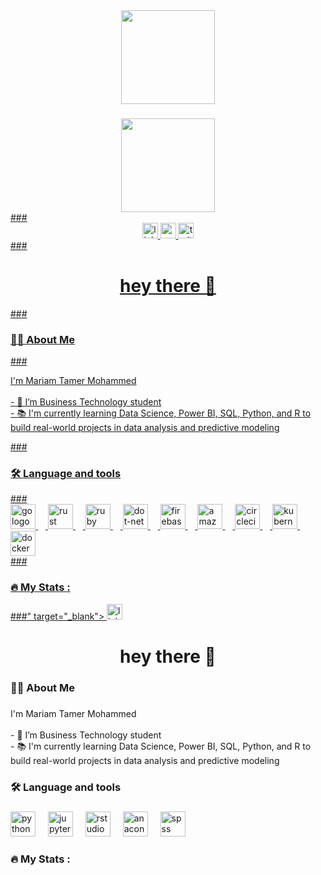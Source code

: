 <div align="center">
  <img height="150" src="https://media.giphy.com/media/M9gbBd9nbDrOTu1Mqx/giphy.gif"  />
</div>

###

<div align="center">
  <a href="<div align="center">   <img height="150" src="https://media.giphy.com/media/M9gbBd9nbDrOTu1Mqx/giphy.gif"  /> </div>  
###  <div align="center">   <img src="https://img.shields.io/static/v1?message=LinkedIn&logo=linkedin&label=&color=0077B5&logoColor=white&labelColor=&style=for-the-badge" height="25" alt="linkedin logo"  />   <img src="https://img.shields.io/static/v1?message=Youtube&logo=youtube&label=&color=FF0000&logoColor=white&labelColor=&style=for-the-badge" height="25" alt="youtube logo"  />   <img src="https://img.shields.io/static/v1?message=Twitter&logo=twitter&label=&color=1DA1F2&logoColor=white&labelColor=&style=for-the-badge" height="25" alt="twitter logo"  /> </div>  
###  <h1 align="center">hey there 👋</h1>  
###  <h3 align="left">👩‍💻  About Me</h3>  
###  <p align="left">I'm Mariam Tamer Mohammed<br><br>- 🔭 I’m  Business Technology student<br>- 📚 I'm currently learning Data Science, Power BI, SQL, Python, and R to build real-world projects in data analysis and predictive modeling</p>  
###  <h3 align="left">🛠 Language and tools</h3>  
###  <div align="left">   <img src="https://cdn.jsdelivr.net/gh/devicons/devicon/icons/go/go-original-wordmark.svg" height="40" alt="go logo"  />   <img width="12" />   <img src="https://cdn.jsdelivr.net/gh/devicons/devicon/icons/rust/rust-original.svg" height="40" alt="rust logo"  />   <img width="12" />   <img src="https://cdn.jsdelivr.net/gh/devicons/devicon/icons/ruby/ruby-plain-wordmark.svg" height="40" alt="ruby logo"  />   <img width="12" />   <img src="https://cdn.jsdelivr.net/gh/devicons/devicon/icons/dot-net/dot-net-plain-wordmark.svg" height="40" alt="dot-net logo"  />   <img width="12" />   <img src="https://cdn.jsdelivr.net/gh/devicons/devicon/icons/firebase/firebase-plain-wordmark.svg" height="40" alt="firebase logo"  />   <img width="12" />   <img src="https://cdn.jsdelivr.net/gh/devicons/devicon/icons/amazonwebservices/amazonwebservices-line-wordmark.svg" height="40" alt="amazonwebservices logo"  />   <img width="12" />   <img src="https://cdn.jsdelivr.net/gh/devicons/devicon/icons/circleci/circleci-plain.svg" height="40" alt="circleci logo"  />   <img width="12" />   <img src="https://cdn.jsdelivr.net/gh/devicons/devicon/icons/kubernetes/kubernetes-plain.svg" height="40" alt="kubernetes logo"  />   <img width="12" />   <img src="https://cdn.jsdelivr.net/gh/devicons/devicon/icons/docker/docker-plain-wordmark.svg" height="40" alt="docker logo"  /> </div>  
###  <h3 align="left">🔥   My Stats :</h3>  
###" target="_blank">
    <img src="https://img.shields.io/static/v1?message=LinkedIn&logo=linkedin&label=&color=0077B5&logoColor=white&labelColor=&style=for-the-badge" height="25" alt="linkedin logo"  />
  </a>
</div>

###

<h1 align="center">hey there 👋</h1>

###

<h3 align="left">👩‍💻  About Me</h3>

###

<p align="left">I'm Mariam Tamer Mohammed<br><br>- 🔭 I’m  Business Technology student<br>- 📚 I'm currently learning Data Science, Power BI, SQL, Python, and R to build real-world projects in data analysis and predictive modeling</p>

###

<h3 align="left">🛠 Language and tools</h3>

###

<div align="left">
  <img src="https://cdn.jsdelivr.net/gh/devicons/devicon/icons/python/python-original.svg" height="40" alt="python logo"  />
  <img width="12" />
  <img src="https://cdn.jsdelivr.net/gh/devicons/devicon/icons/jupyter/jupyter-original.svg" height="40" alt="jupyter logo"  />
  <img width="12" />
  <img src="https://cdn.jsdelivr.net/gh/devicons/devicon/icons/rstudio/rstudio-original.svg" height="40" alt="rstudio logo"  />
  <img width="12" />
  <img src="https://cdn.jsdelivr.net/gh/devicons/devicon/icons/anaconda/anaconda-original.svg" height="40" alt="anaconda logo"  />
  <img width="12" />
  <img src="https://cdn.jsdelivr.net/gh/devicons/devicon/icons/spss/spss-original.svg" height="40" alt="spss logo"  />
</div>

###

<h3 align="left">🔥   My Stats :</h3>

###
